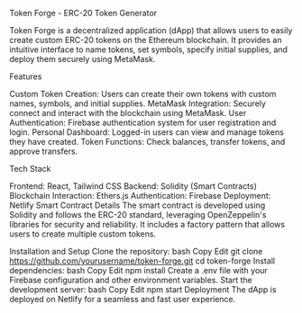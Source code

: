 Token Forge - ERC-20 Token Generator


Token Forge is a decentralized application (dApp) that allows users to easily create custom ERC-20 tokens on the Ethereum blockchain. It provides an intuitive interface to name tokens, set symbols, specify initial supplies, and deploy them securely using MetaMask.

Features

Custom Token Creation: Users can create their own tokens with custom names, symbols, and initial supplies.
MetaMask Integration: Securely connect and interact with the blockchain using MetaMask.
User Authentication: Firebase authentication system for user registration and login.
Personal Dashboard: Logged-in users can view and manage tokens they have created.
Token Functions: Check balances, transfer tokens, and approve transfers.

Tech Stack

Frontend: React, Tailwind CSS
Backend: Solidity (Smart Contracts)
Blockchain Interaction: Ethers.js
Authentication: Firebase
Deployment: Netlify
Smart Contract Details
The smart contract is developed using Solidity and follows the ERC-20 standard, leveraging OpenZeppelin's libraries for security and reliability. It includes a factory pattern that allows users to create multiple custom tokens.

Installation and Setup
Clone the repository:
bash
Copy
Edit
git clone https://github.com/yourusername/token-forge.git
cd token-forge
Install dependencies:
bash
Copy
Edit
npm install
Create a .env file with your Firebase configuration and other environment variables.
Start the development server:
bash
Copy
Edit
npm start
Deployment
The dApp is deployed on Netlify for a seamless and fast user experience.






